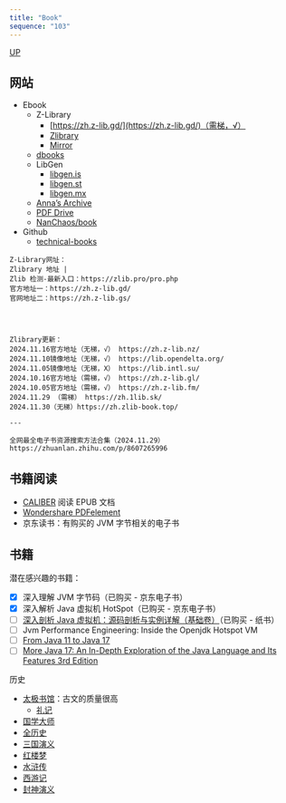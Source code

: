 ```yaml
---
title: "Book"
sequence: "103"
---
```


[UP](/res/res-index.html)


## 网站

- Ebook
    - Z-Library
      - [https://zh.z-lib.gd/](https://zh.z-lib.gd/)（需梯，√）
      - [Zlibrary](https://z-library.se/)
      - [Mirror](https://singlelogin.re/)
    - [dbooks](https://www.dbooks.org/)
    - LibGen
        - [libgen.is](https://libgen.is/)
        - [libgen.st](https://libgen.st/)
        - [libgen.mx](https://libgen.mx/)
    - [Anna’s Archive](https://annas-archive.org/)
    - [PDF Drive](https://www.pdfdrive.com/)
    - [NanChaos/book](https://github.com/NanChaos/book)
- Github
    - [technical-books](https://github.com/doocs/technical-books)

```text
Z-Library网址：
Zlibrary 地址 |
Zlib 检测-最新入口：https://zlib.pro/pro.php
官方地址一：https://zh.z-lib.gd/
官网地址二：https://zh.z-lib.gs/




Zlibrary更新：
2024.11.16官方地址（无梯，√） https://zh.z-lib.nz/
2024.11.10镜像地址（无梯，√） https://lib.opendelta.org/
2024.11.05镜像地址（无梯，X） https://lib.intl.su/
2024.10.16官方地址（需梯，√） https://zh.z-lib.gl/
2024.10.05官方地址（需梯，√） https://zh.z-lib.fm/
2024.11.29 （需梯） https://zh.1lib.sk/
2024.11.30（无梯）https://zh.zlib-book.top/

---

全网最全电子书资源搜索方法合集（2024.11.29）
https://zhuanlan.zhihu.com/p/8607265996

```

## 书籍阅读

- [CALIBER](https://lrepacks.net/repaki-programm-dlya-ofisa/370-calibre-repack-amp-portable.html) 阅读 EPUB 文档
- [Wondershare PDFelement](https://lrepacks.net/repaki-programm-dlya-ofisa/739-wondershare-pdfelement-repack.html)
- 京东读书：有购买的 JVM 字节相关的电子书

## 书籍



潜在感兴趣的书籍：

- [x] 深入理解 JVM 字节码（已购买 - 京东电子书）
- [x] 深入解析 Java 虚拟机 HotSpot（已购买 - 京东电子书）
- [ ] [深入剖析 Java 虚拟机：源码剖析与实例详解（基础卷）](https://e.jd.com/30738359.html)（已购买 - 纸书）
- [ ] Jvm Performance Engineering: Inside the Openjdk Hotspot VM
- [ ] [From Java 11 to Java 17](https://leanpub.com/java11to17)
- [ ] [More Java 17: An In-Depth Exploration of the Java Language and Its Features 3rd Edition](https://www.amazon.com/More-Java-17-Depth-Exploration-ebook-dp-B09MW3MW2Z/dp/B09MW3MW2Z/ref=mt_other?_encoding=UTF8&me=&qid=)

历史

- [太极书馆](https://www.8bei8.com/)：古文的质量很高
    - [礼记](http://www.8bei8.com/book/liji.html)
- [国学大师](http://www.guoxuedashi.net/)
- [全历史](https://www.allhistory.com/)
- [三国演义](http://sanguo.5000yan.com/)
- [红楼梦](http://hongloumeng.5000yan.com/)
- [水浒传](http://shuihu.5000yan.com/)
- [西游记](http://xiyouji.5000yan.com/)
- [封神演义](https://www.xyyuedu.com/gdmz/fengshenbangxs/)
